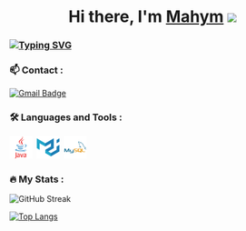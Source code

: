 <h1 align="center">Hi there, I'm <a href="https://www.instagram.com/seyidova_life/" target="_blank">Mahym</a> 
     <img src="https://media.giphy.com/media/hvRJCLFzcasrR4ia7z/giphy.gif" width="30px"/>
<h3 <img src="https://github.com/blackcater/blackcater/r<a href="mailto:seyidovamahym@gmail.com"><img

   [![Typing SVG](https://readme-typing-svg.herokuapp.com?color=%2336BCF7&lines=Computer+Security+Specialist)](https://git.io/typing-svg)      
   ### :mailbox: Contact :     
   <a href="mailto:seyidovamahym@gmail.com"><img src="https://camo.githubusercontent.com/90af8431cf18df8809777b33254b7bb7e410a1371c04f4543f3e7ed20b2dbfa6/68747470733a2f2f696d672e736869656c64732e696f2f62616467652f2d476d61696c2d6431343833363f7374796c653d666c6174266c6f676f3d476d61696c266c6f676f436f6c6f723d7768697465266c696e6b3d6d61696c746f3a61646965756a7740676d61696c2e636f6d" alt="Gmail Badge" data-canonical-src="https://img.shields.io/badge/-Gmail-d14836?style=flat&amp;logo=Gmail&amp;logoColor=white&amp;link=mailto:adieujw@gmail.com" style="max-width: 100%;"></a>                                         
                                             
### :hammer_and_wrench: Languages and Tools :
<div>
  <img src="https://github.com/devicons/devicon/blob/master/icons/java/java-original-wordmark.svg" title="Java" alt="Java" width="40" height="40"/>&nbsp;
  <img src="https://github.com/devicons/devicon/blob/master/icons/materialui/materialui-original.svg" title="Material UI" alt="Material UI" width="40" height="40"/>&nbsp;
  <img src="https://github.com/devicons/devicon/blob/master/icons/mysql/mysql-original-wordmark.svg" title="MySQL"  alt="MySQL" width="40" height="40"/>&nbsp;
</div>

### :fire: My Stats :

![GitHub Streak](http://github-readme-streak-stats.herokuapp.com?user=faveliana&theme=dark&background=000000)

[![Top Langs](https://github-readme-stats.vercel.app/api/top-langs/?username=Faveliana&layout=compact&theme=vision-friendly-dark)](https://github.com//github-readme-stats)
